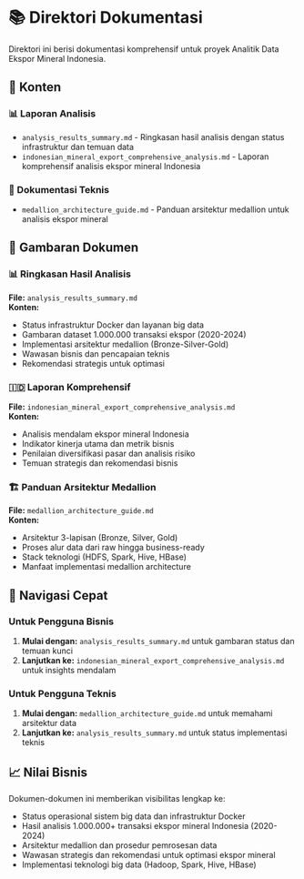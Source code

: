 # 📚 Direktori Dokumentasi

Direktori ini berisi dokumentasi komprehensif untuk proyek Analitik Data Ekspor Mineral Indonesia.

## 📁 Konten

### 📊 Laporan Analisis
- `analysis_results_summary.md` - Ringkasan hasil analisis dengan status infrastruktur dan temuan data
- `indonesian_mineral_export_comprehensive_analysis.md` - Laporan komprehensif analisis ekspor mineral Indonesia

### 🔧 Dokumentasi Teknis
- `medallion_architecture_guide.md` - Panduan arsitektur medallion untuk analisis ekspor mineral

## 📖 Gambaran Dokumen

### 📊 Ringkasan Hasil Analisis
**File:** `analysis_results_summary.md`  
**Konten:**
- Status infrastruktur Docker dan layanan big data
- Gambaran dataset 1.000.000 transaksi ekspor (2020-2024)
- Implementasi arsitektur medallion (Bronze-Silver-Gold)
- Wawasan bisnis dan pencapaian teknis
- Rekomendasi strategis untuk optimasi

### 🇮🇩 Laporan Komprehensif
**File:** `indonesian_mineral_export_comprehensive_analysis.md`  
**Konten:**
- Analisis mendalam ekspor mineral Indonesia 
- Indikator kinerja utama dan metrik bisnis
- Penilaian diversifikasi pasar dan analisis risiko
- Temuan strategis dan rekomendasi bisnis

### 🏗️ Panduan Arsitektur Medallion
**File:** `medallion_architecture_guide.md`  
**Konten:**
- Arsitektur 3-lapisan (Bronze, Silver, Gold)
- Proses alur data dari raw hingga business-ready
- Stack teknologi (HDFS, Spark, Hive, HBase)
- Manfaat implementasi medallion architecture

## 🎯 Navigasi Cepat

### Untuk Pengguna Bisnis
1. **Mulai dengan:** `analysis_results_summary.md` untuk gambaran status dan temuan kunci
2. **Lanjutkan ke:** `indonesian_mineral_export_comprehensive_analysis.md` untuk insights mendalam

### Untuk Pengguna Teknis
1. **Mulai dengan:** `medallion_architecture_guide.md` untuk memahami arsitektur data
2. **Lanjutkan ke:** `analysis_results_summary.md` untuk status implementasi teknis

## 📈 Nilai Bisnis
Dokumen-dokumen ini memberikan visibilitas lengkap ke:
- Status operasional sistem big data dan infrastruktur Docker
- Hasil analisis 1.000.000+ transaksi ekspor mineral Indonesia (2020-2024)
- Arsitektur medallion dan prosedur pemrosesan data
- Wawasan strategis dan rekomendasi untuk optimasi ekspor mineral
- Implementasi teknologi big data (Hadoop, Spark, Hive, HBase)
